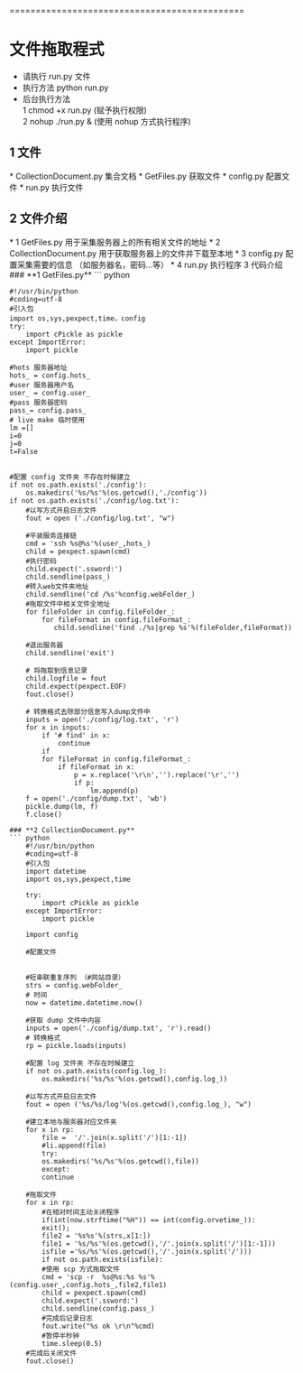 =============================================

<h1>文件拖取程式</h1>

* 请执行 run.py 文件		
* 执行方法 python run.py		
* 后台执行方法		
1 chmod +x run.py (赋予执行权限)	
2 nohup ./run.py & (使用 nohup 方式执行程序)	
<h2> 1 文件 </h2>
	* CollectionDocument.py    集合文档			
	* GetFiles.py    获取文件		
	* config.py    配置文件		
	* run.py    执行文件		
<h2> 2 文件介绍 </h2>
	* 1 GetFiles.py			
	用于采集服务器上的所有相关文件的地址		
	* 2 CollectionDocument.py		
	用于获取服务器上的文件并下载至本地		
	* 3 config.py		
	配置采集需要的信息 （如服务器名，密码...等）		
	* 4 run.py		
	执行程序		

</h2> 3 代码介绍 </h2>
### **1 GetFiles.py**
``` python

	#!/usr/bin/python
	#coding=utf-8
	#引入包
	import os,sys,pexpect,time，config
	try:
		import cPickle as pickle
	except ImportError:
		import pickle
			
	#hots 服务器地址
	hots_ = config.hots_
	#user 服务器用户名
	user_ = config.user_
	#pass 服务器密码
	pass_= config.pass_
	# live make 临时使用
	lm =[]
	i=0
	j=0
	t=False

	
	#配置 config 文件夹 不存在时候建立
	if not os.path.exists('./config'):
		os.makedirs('%s/%s'%(os.getcwd(),'./config'))
	if not os.path.exists('./config/log.txt'):
		#以写方式开启日志文件
		fout = open ('./config/log.txt', "w")
	
		#平装服务连接链
		cmd = 'ssh %s@%s'%(user_,hots_)
		child = pexpect.spawn(cmd)
		#执行密码
		child.expect('.ssword:')
		child.sendline(pass_)
		#转入web文件夹地址
		child.sendline('cd /%s'%config.webFolder_)
		#拖取文件中相关文件全地址
		for fileFolder in config.fileFolder_:
			for fileFormat in config.fileFormat_:
			   child.sendline('find ./%s|grep %s'%(fileFolder,fileFormat))

		#退出服务器
		child.sendline('exit')
	
		# 将拖取到信息记录
		child.logfile = fout
		child.expect(pexpect.EOF)
		fout.close()

		# 转换格式去除部分信息写入dump文件中
		inputs = open('./config/log.txt', 'r')
		for x in inputs:
			if '# find' in x:
				continue
			if 
			for fileFormat in config.fileFormat_:
				if fileFormat in x:
					p = x.replace('\r\n','').replace('\r','')
					if p:
						lm.append(p)
		f = open('./config/dump.txt', 'wb')
		pickle.dump(lm, f)
		f.close()
```
### **2 CollectionDocument.py** 
``` python
	#!/usr/bin/python
	#coding=utf-8
	#引入包		
	import datetime
	import os,sys,pexpect,time

	try:
		import cPickle as pickle
	except ImportError:
		import pickle

	import config
	
	#配置文件

	
	#短串联重复序列 （#网站目录）
	strs = config.webFolder_
	# 时间
	now = datetime.datetime.now()
	
	#获取 dump 文件中内容
	inputs = open('./config/dump.txt', 'r').read()
	# 转换格式
	rp = pickle.loads(inputs)

	#配置 log 文件夹 不存在时候建立
	if not os.path.exists(config.log_):
		os.makedirs('%s/%s'%(os.getcwd(),config.log_))

	#以写方式开启日志文件
	fout = open ('%s/%s/log'%(os.getcwd(),config.log_), "w")

	#建立本地与服务器对应文件夹
	for x in rp:
		file =  '/'.join(x.split('/')[1:-1])
		#li.append(file)
		try:
		os.makedirs('%s/%s'%(os.getcwd(),file))
		except:
		continue

	#拖取文件
	for x in rp:
		#在相对时间主动关闭程序
		if(int(now.strftime("%H")) == int(config.orvetime_)):
		exit();
		file2 = '%s%s'%(strs,x[1:])
		file1 = '%s/%s'%(os.getcwd(),'/'.join(x.split('/')[1:-1]))
		isfile ='%s/%s'%(os.getcwd(),'/'.join(x.split('/')))
		if not os.path.exists(isfile):
		#使用 scp 方式拖取文件
		cmd = 'scp -r  %s@%s:%s %s'%(config.user_,config.hots_,file2,file1)
		child = pexpect.spawn(cmd)
		child.expect('.ssword:')
		child.sendline(config.pass_)
		#完成后记录日志
		fout.write("%s ok \r\n"%cmd)
		#暂停半秒钟
		time.sleep(0.5)
	#完成后关闭文件
	fout.close()
```

